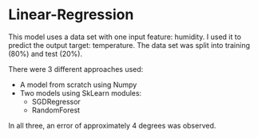 # Linear-Regression

This model uses a data set with one input feature: humidity. I used it to predict the output target: temperature. The data set was split into training (80%) and test (20%).

There were 3 different approaches used: 
- A model from scratch using Numpy
- Two models using SkLearn modules: 
  - SGDRegressor
  - RandomForest


In all three, an error of approximately 4 degrees was observed. 
